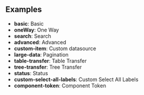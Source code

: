 ## Examples

- **basic**: Basic
- **oneWay**: One Way
- **search**: Search
- **advanced**: Advanced
- **custom-item**: Custom datasource
- **large-data**: Pagination
- **table-transfer**: Table Transfer
- **tree-transfer**: Tree Transfer
- **status**: Status
- **custom-select-all-labels**: Custom Select All Labels
- **component-token**: Component Token
